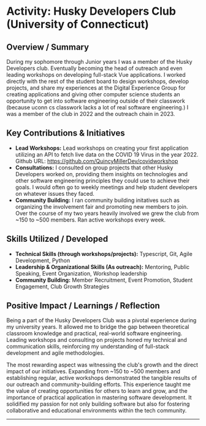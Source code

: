 # Activity: Husky Developers Club (University of Connecticut)


## Overview / Summary

During my sophomore through Junior years I was a member of the Husky Developers club. Eventually becoming the head of outreach and even leading workshops on developing full-stack Vue applications. I worked directly with the rest of the student board to design workshops, develop projects, and share my experiences at the Digital Experience Group for creating applications and giving other computer science students an opportunity to get into software engineering outside of their classwork (because uconn cs classwork lacks a lot of real software engineering.) I was a member of the club in 2022 and the outreach chain in 2023.

## Key Contributions & Initiatives

*   **Lead Workshops:** Lead workshops on creating your first application utilizing an API to fetch live data on the COVID 19 Virus in the year 2022.
Github URL: https://github.com/QuincyMillerDev/covidworkshop
*   **Consultations:** I consulted on group projects that other Husky Developers worked on, providing them insights on technologies and other software engineering principles they could use to achieve their goals. I would often go to weekly meetings and help student developers on whatever issues they faced.
*   **Community Building:** I ran community building initatives such as organizing the involvement fair and promoting new members to join. Over the course of my two years heavily involved we grew the club from ~150 to ~500 members. Ran active workshops every week.

## Skills Utilized / Developed

*   **Technical Skills (through workshops/projects):** Typescript, Git, Agile Development, Python
*   **Leadership & Organizational Skills (As outreach):** Mentoring, Public Speaking, Event Organization, Workshop leadership
*   **Community Building:** Member Recruitment, Event Promotion, Student Engagement, Club Growth Strategies

## Positive Impact / Learnings / Reflection

Being a part of the Husky Developers Club was a pivotal experience during my university years. It allowed me to bridge the gap between theoretical classroom knowledge and practical, real-world software engineering. Leading workshops and consulting on projects honed my technical and communication skills, reinforcing my understanding of full-stack development and agile methodologies. 

The most rewarding aspect was witnessing the club's growth and the direct impact of our initiatives. Expanding from ~150 to ~500 members and establishing regular, active workshops demonstrated the tangible results of our outreach and community-building efforts. This experience taught me the value of creating opportunities for others to learn and grow, and the importance of practical application in mastering software development. It solidified my passion for not only building software but also for fostering collaborative and educational environments within the tech community.

--- 